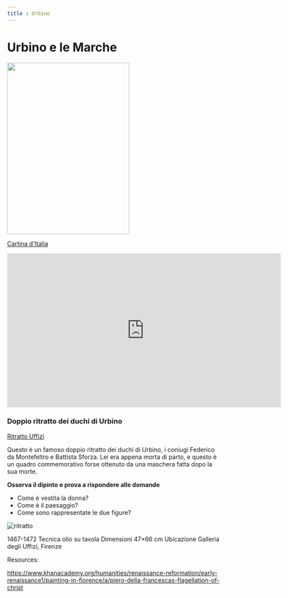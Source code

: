```yaml
---
title : Urbino
---
```

# Urbino e le Marche
<img src="https://images-na.ssl-images-amazon.com/images/I/915cWJc83UL._AC_SL1500_.jpg" 
width="285" height="400"> 

[Cartina d'Italia]()

<iframe width="640" height="360" src="https://youtu.be/C22iEpHO4a4" frameborder="0" allowfullscreen></iframe>



### Doppio ritratto dei duchi di Urbino

[Ritratto Uffizi](https://www.uffizi.it/opere/i-duchi-di-urbino-federico-da-montefeltro-e-battista-sforza#&gid=1&pid=1)

Questo è un famoso doppio ritratto dei duchi di Urbino, i coniugi Federico da Montefeltro e Battista Sforza. 
Lei era appena morta di parto, e questo è un quadro commemorativo forse ottenuto da una maschera fatta dopo la sua morte.

**Osserva il dipinto e prova a rispondere alle domande**
- Come è vestita la donna? 
- Come è il paesaggio?
- Come sono rappresentate le due figure?



![ritratto](https://upload.wikimedia.org/wikipedia/commons/8/86/Piero_della_Francesca_044.jpg)


1467-1472
Tecnica	olio su tavola
Dimensioni	47×66 cm
Ubicazione	Galleria degli Uffizi, Firenze

Resources:

https://www.khanacademy.org/humanities/renaissance-reformation/early-renaissance1/painting-in-florence/a/piero-della-francescas-flagellation-of-christ
